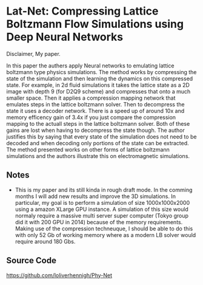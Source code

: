 
# Lat-Net: Compressing Lattice Boltzmann Flow Simulations using Deep Neural Networks 

Disclaimer, My paper.

In this paper the authers apply Neural networks to emulating lattice boltzmann type physics simulations. The method works by compressing the state of the simulation and then learning the dynamics on this compressed state. For example, in 2d fluid simulations it takes the lattice state as a 2D image with depth 9 (for D2Q9 scheme) and compresses that onto a much smaller space. Then it applies a compression mapping network that emulates steps in the lattice boltzmann solver. Then to decompress the state it uses a decoder network. There is a speed up of around 10x and memory efficency gain of 3.4x if you just compare the compression mapping to the actuall steps in the lattice boltzmann solver. Both of these gains are lost when having to decompress the state though. The author justifies this by saying that every state of the simulation does not need to be decoded and when decoding only portions of the state can be extracted. The method presented works on other forms of lattice boltzmann simulations and the authors illustrate this on electromagnetic simulations.

## Notes

- This is my paper and its still kinda in rough draft mode. In the comming months I will add new results and improve the 3D simulations. In particular, my goal is to perform a simulation of size 1000x1000x2000 using a amazon XLarge GPU instance. A simulation of this size would normaly require a massive multi server super computer (Tokyo group did it with 200 GPU in 2014) because of the memory requirements. Making use of the compression techneuque, I should be able to do this with only 52 Gb of working memory where as a modern LB solver would require around 180 Gbs.

## Source Code

https://github.com/loliverhennigh/Phy-Net

